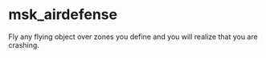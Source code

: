 # msk_airdefense
Fly any flying object over zones you define and you will realize that you are crashing. 